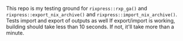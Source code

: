 This repo is my testing ground for `rixpress::rxp_ga()`
and `rixpress::export_nix_archive()` and `rixpress::import_nix_archive()`.
Tests import and export of outputs as well
If export/import is working, building should take less
than 10 seconds. If not, it'll take more than a minute.

